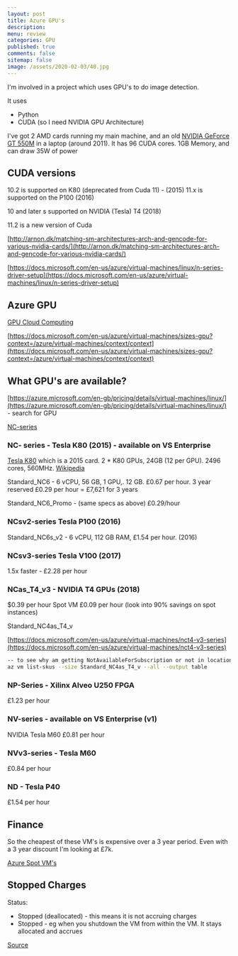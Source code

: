 ```yaml
---
layout: post
title: Azure GPU's 
description: 
menu: review
categories: GPU 
published: true 
comments: false     
sitemap: false
image: /assets/2020-02-03/40.jpg
---
```



<!-- [![Bitcoin logo](/assets/2021-02-19/bitcoin.svg "Bitcoin"){:width="500px"}](/assets/2021-02-19/bitcoin.svg) -->

I'm involved in a project which uses GPU's to do image detection.

It uses

- Python
- CUDA (so I need NVIDIA GPU Architecture)

I've got 2 AMD cards running my main machine, and an old [NVIDIA GeForce GT 550M](https://www.techpowerup.com/gpu-specs/geforce-gt-550m.c1491) in a laptop (around 2011). It has 96 CUDA cores. 1GB Memory, and can draw 35W of power

## CUDA versions

10.2 is supported on K80 (deprecated from Cuda 11) - (2015)
11.x is supported on the P100 (2016)

10 and later s supported on NVIDIA (Tesla) T4 (2018)


11.2 is a new version of Cuda

[http://arnon.dk/matching-sm-architectures-arch-and-gencode-for-various-nvidia-cards/](http://arnon.dk/matching-sm-architectures-arch-and-gencode-for-various-nvidia-cards/)


[https://docs.microsoft.com/en-us/azure/virtual-machines/linux/n-series-driver-setup](https://docs.microsoft.com/en-us/azure/virtual-machines/linux/n-series-driver-setup)

## Azure GPU

[GPU Cloud Computing](https://www.nvidia.com/en-gb/data-center/gpu-cloud-computing/microsoft-azure/)

[https://docs.microsoft.com/en-us/azure/virtual-machines/sizes-gpu?context=/azure/virtual-machines/context/context](https://docs.microsoft.com/en-us/azure/virtual-machines/sizes-gpu?context=/azure/virtual-machines/context/context)

## What GPU's are available?

[https://azure.microsoft.com/en-gb/pricing/details/virtual-machines/linux/](https://azure.microsoft.com/en-gb/pricing/details/virtual-machines/linux/) - search for GPU 

[NC-series](https://docs.microsoft.com/en-us/azure/virtual-machines/nc-series)

### NC- series - Tesla K80 (2015) - available on VS Enterprise

[Tesla K80](https://www.nvidia.com/content/dam/en-zz/Solutions/Data-Center/tesla-product-literature/Tesla-K80-BoardSpec-07317-001-v05.pdf) which is a 2015 card. 2 * K80 GPUs, 24GB (12 per GPU). 2496 cores, 560MHz. [Wikipedia](https://en.wikipedia.org/wiki/Nvidia_Tesla)

Standard_NC6 - 6 vCPU, 56 GB, 1 GPU,. 12 GB. £0.67 per hour. 3 year reserved £0.29 per hour = £7,621 for 3 years

Standard_NC6_Promo - (same specs as above) £0.29/hour

### NCsv2-series Tesla P100 (2016)

Standard_NC6s_v2 - 6 vCPU, 112 GB RAM, £1.54 per hour. (2016)

### NCsv3-series Tesla V100 (2017)

1.5x faster - £2.28 per hour

### NCas_T4_v3 - NVIDIA T4 GPUs (2018)

$0.39 per hour
Spot VM £0.09 per hour (look into 90% savings on spot instances)

Standard_NC4as_T4_v

[https://docs.microsoft.com/en-us/azure/virtual-machines/nct4-v3-series](https://docs.microsoft.com/en-us/azure/virtual-machines/nct4-v3-series)

```bash
-- to see why am getting NotAvailableForSubscription or not in location
az vm list-skus --size Standard_NC4as_T4_v --all --output table
```
### NP-Series - Xilinx Alveo U250 FPGA

£1.23 per hour


### NV-series - available on VS Enterprise (v1)

NVIDIA Tesla M60
£0.81 per hour

### NVv3-series - Tesla M60

£0.84 per hour

### ND - Tesla P40 
£1.54 per hour

## Finance

So the cheapest of these VM's is expensive over a 3 year period. Even with a 3 year discount I'm looking at £7k.

[Azure Spot VM's](https://azure.microsoft.com/en-gb/pricing/spot/)



## Stopped Charges

Status: 

- Stopped (deallocated) - this means it is not accruing charges
- Stopped - eg when you shutdown the VM from within the VM. It stays allocated and accrues


[Source](https://social.msdn.microsoft.com/Forums/azure/en-US/f608528e-a9f8-45b3-8d23-4211168cc087/stopped-deallocated?forum=WAVirtualMachinesforWindows#:~:text=Stopped%20(Deallocated)%20is%20the%20new,be%20charged%20the%20compute%20time.)



